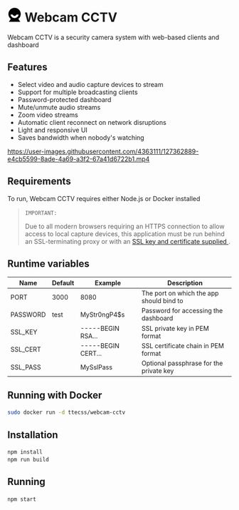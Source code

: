 # ![logo](webcam-cctv.png) Webcam CCTV
Webcam CCTV is a security camera system with web-based clients and dashboard

## Features
- Select video and audio capture devices to stream
- Support for multiple broadcasting clients
- Password-protected dashboard
- Mute/unmute audio streams
- Zoom video streams
- Automatic client reconnect on network disruptions
- Light and responsive UI
- Saves bandwidth when nobody's watching

https://user-images.githubusercontent.com/4363111/127362889-e4cb5599-8ade-4a69-a3f2-67a41d6722b1.mp4

## Requirements
To run, Webcam CCTV requires either Node.js or Docker installed

> `IMPORTANT:`
>
> Due to all modern browsers requiring an HTTPS connection to allow access to local capture devices, this application must be run behind an SSL-terminating proxy or with an [SSL key and certificate supplied ](#runtime-variables).

## Runtime variables
Name     | Default | Example            | Description
---------|---------|--------------------|------------
PORT     | 3000    | 8080               | The port on which the app should bind to
PASSWORD | test    | MyStr0ngP4$s       | Password for accessing the dashboard
SSL_KEY  |         | -----BEGIN RSA...  | SSL private key in PEM format
SSL_CERT |         | -----BEGIN CERT... | SSL certificate chain in PEM format
SSL_PASS |         | MySslPass          | Optional passphrase for the private key

## Running with Docker
```sh
sudo docker run -d ttecss/webcam-cctv
```

## Installation
```sh
npm install
npm run build
```

## Running
```sh
npm start
```
